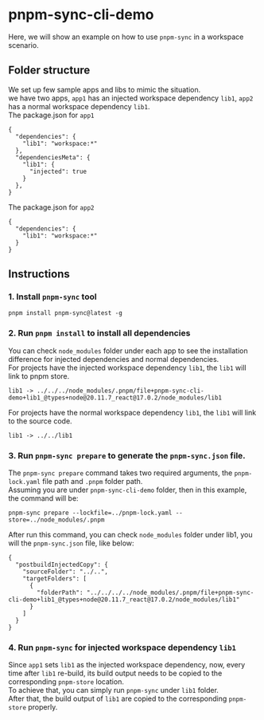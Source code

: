 # pnpm-sync-cli-demo

Here, we will show an example on how to use `pnpm-sync` in a workspace scenario. 

## Folder structure

We set up few sample apps and libs to mimic the situation.<br>
we have two apps, `app1` has an injected workspace dependency `lib1`, `app2` has a normal workspace dependency `lib1`.<br>
The package.json for `app1`

```
{
  "dependencies": {
    "lib1": "workspace:*"
  },
  "dependenciesMeta": {
    "lib1": {
      "injected": true
    }
  },
}
```

The package.json for `app2`

```
{
  "dependencies": {
    "lib1": "workspace:*"
  }
}
```


## Instructions

### 1. Install `pnpm-sync` tool

```
pnpm install pnpm-sync@latest -g
```

### 2. Run `pnpm install` to install all dependencies

You can check `node_modules` folder under each app to see the installation difference for injected dependencies and normal dependencies.<br>
For projects have the injected workspace dependency `lib1`, the `lib1` will link to pnpm store.
```
lib1 -> ../../../node_modules/.pnpm/file+pnpm-sync-cli-demo+lib1_@types+node@20.11.7_react@17.0.2/node_modules/lib1 
```
For projects have the normal workspace dependency `lib1`, the `lib1` will link to the source code.
```
lib1 -> ../../lib1
```

### 3. Run `pnpm-sync prepare` to generate the `pnpm-sync.json` file.

The `pnpm-sync prepare` command takes two required arguments, the `pnpm-lock.yaml` file path and `.pnpm` folder path.<br> 
Assuming you are under `pnpm-sync-cli-demo` folder, then in this example, the command will be:
```
pnpm-sync prepare --lockfile=../pnpm-lock.yaml --store=../node_modules/.pnpm
```
After run this command, you can check `node_modules` folder under lib1, you will the `pnpm-sync.json` file, like below:
```
{
  "postbuildInjectedCopy": {
    "sourceFolder": "../..",
    "targetFolders": [
      {
        "folderPath": "../../../../node_modules/.pnpm/file+pnpm-sync-cli-demo+lib1_@types+node@20.11.7_react@17.0.2/node_modules/lib1"
      }
    ]
  }
}
```

### 4. Run `pnpm-sync` for injected workspace dependency `lib1`

Since `app1` sets `lib1` as the injected workspace dependency, now, every time after `lib1` re-build, its build output needs to be copied to the corresponding `pnpm-store` location.<br>
To achieve that, you can simply run `pnpm-sync` under `lib1` folder. <br>
After that, the build output of `lib1` are copied to the corresponding `pnpm-store` properly. 

